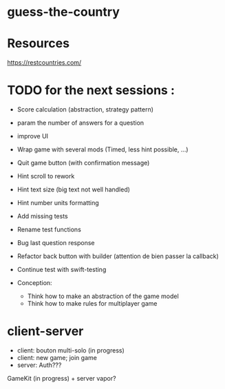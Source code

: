 # guess-the-country

# Resources

https://restcountries.com/

# TODO for the next sessions :
- Score calculation (abstraction, strategy pattern)
- param the number of answers for a question
- improve UI
- Wrap game with several mods (Timed, less hint possible, ...)
- Quit game button (with confirmation message)
- Hint scroll to rework
- Hint text size (big text not well handled)
- Hint number units formatting
- Add missing tests
- Rename test functions
- Bug last question response
- Refactor back button with builder (attention de bien passer la callback)

- Continue test with swift-testing

- Conception: 
  - Think how to make an abstraction of the game model
  - Think how to make rules for multiplayer game
  
  
# client-server

- client: bouton multi-solo (in progress)
- client: new game; join game
- server: Auth???

GameKit (in progress) + server vapor?


